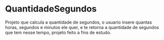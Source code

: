 # QuantidadeSegundos
Projeto que calcula a quantidade de segundos, o usuario insere quantas horas, segundos e minutos ele quer, e te retorna a quantidade de segundos que tem nesse tempo, projeto feito a fins de estudo.
